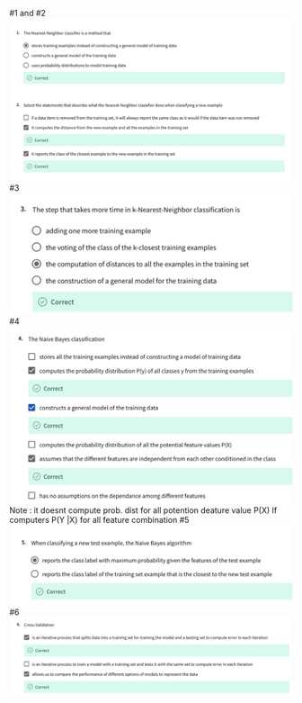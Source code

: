 #1 and #2
![alt text](image-7.png)
#3
![alt text](image-8.png)
#4
![alt text](image-9.png)
Note : it doesnt compute prob. dist for all potention deature value P(X)
If computers P(Y |X) for all feature combination
#5
![alt text](image-10.png)
#6
![alt text](image-11.png)

